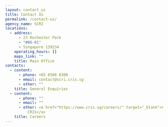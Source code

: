 ```yaml
---
layout: contact_us
title: Contact Us
permalink: /contact-us/
agency_name: SCRI
locations:
  - address:
      - 23 Rochester Park
      - "#06-01"
      - Singapore 139234
    operating_hours: []
    maps_link: ""
    title: Main Office
contacts:
  - content:
      - phone: +65 6508 8300
      - email: contact@scri.cris.sg
      - other: ""
    title: General Enquiries
  - content:
      - phone: ""
      - email: ""
      - other: <a href="https://www.cris.sg/careers/" target="_blank">Careers at
          CRIS</a>
    title: Careers
---
```

